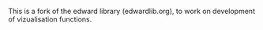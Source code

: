 This is a fork of the edward library (edwardlib.org), to work on development of vizualisation functions.
